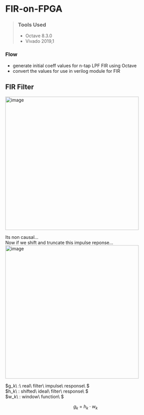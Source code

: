 # FIR-on-FPGA

> ### Tools Used
> - Octave 8.3.0
> - Vivado 2019,1

### Flow
- generate initial coeff values for n-tap LPF FIR using Octave
- convert the values for use in verilog module for FIR
  
## FIR Filter 
<img width="419" alt="image" src="https://github.com/Priyanshu-1012/FIR-on-FPGA/assets/39450902/77c25208-522a-485e-8314-c862ebf9adeb">

Its non causal...<br>
Now if we shift and truncate this impulse reponse...<br>
<img width="419" alt="image" src="https://github.com/Priyanshu-1012/FIR-on-FPGA/assets/39450902/7f5da366-ea97-4049-a19c-825bee76ceb7">


$g_k\   :\ real\ filter\ impulse\ response\    $  
$h_k\   : shifted\ ideal\ filter\ response\    $  
$w_k\   : window\ function\  $

$$
g_k\ =\ h_k \cdot w_k
$$


